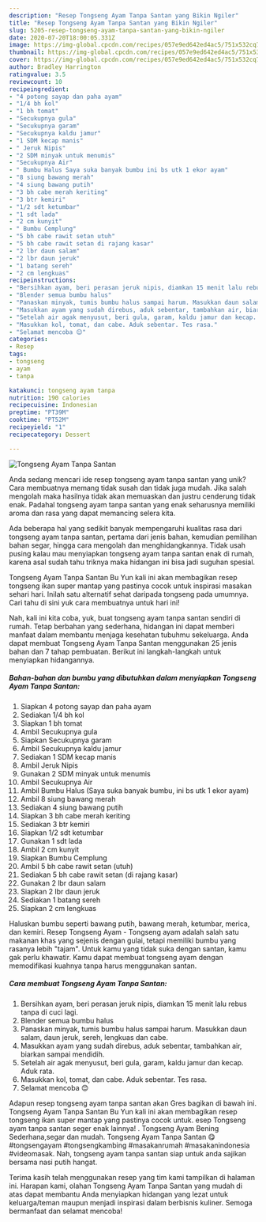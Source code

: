 ```yaml
---
description: "Resep Tongseng Ayam Tanpa Santan yang Bikin Ngiler"
title: "Resep Tongseng Ayam Tanpa Santan yang Bikin Ngiler"
slug: 5205-resep-tongseng-ayam-tanpa-santan-yang-bikin-ngiler
date: 2020-07-20T18:00:05.331Z
image: https://img-global.cpcdn.com/recipes/057e9ed642ed4ac5/751x532cq70/tongseng-ayam-tanpa-santan-foto-resep-utama.jpg
thumbnail: https://img-global.cpcdn.com/recipes/057e9ed642ed4ac5/751x532cq70/tongseng-ayam-tanpa-santan-foto-resep-utama.jpg
cover: https://img-global.cpcdn.com/recipes/057e9ed642ed4ac5/751x532cq70/tongseng-ayam-tanpa-santan-foto-resep-utama.jpg
author: Bradley Harrington
ratingvalue: 3.5
reviewcount: 10
recipeingredient:
- "4 potong sayap dan paha ayam"
- "1/4 bh kol"
- "1 bh tomat"
- "Secukupnya gula"
- "Secukupnya garam"
- "Secukupnya kaldu jamur"
- "1 SDM kecap manis"
- " Jeruk Nipis"
- "2 SDM minyak untuk menumis"
- "Secukupnya Air"
- " Bumbu Halus Saya suka banyak bumbu ini bs utk 1 ekor ayam"
- "8 siung bawang merah"
- "4 siung bawang putih"
- "3 bh cabe merah keriting"
- "3 btr kemiri"
- "1/2 sdt ketumbar"
- "1 sdt lada"
- "2 cm kunyit"
- " Bumbu Cemplung"
- "5 bh cabe rawit setan utuh"
- "5 bh cabe rawit setan di rajang kasar"
- "2 lbr daun salam"
- "2 lbr daun jeruk"
- "1 batang sereh"
- "2 cm lengkuas"
recipeinstructions:
- "Bersihkan ayam, beri perasan jeruk nipis, diamkan 15 menit lalu rebus tanpa di cuci lagi."
- "Blender semua bumbu halus"
- "Panaskan minyak, tumis bumbu halus sampai harum. Masukkan daun salam, daun jeruk, sereh, lengkuas dan cabe."
- "Masukkan ayam yang sudah direbus, aduk sebentar, tambahkan air, biarkan sampai mendidih."
- "Setelah air agak menyusut, beri gula, garam, kaldu jamur dan kecap. Aduk rata."
- "Masukkan kol, tomat, dan cabe. Aduk sebentar. Tes rasa."
- "Selamat mencoba 😊"
categories:
- Resep
tags:
- tongseng
- ayam
- tanpa

katakunci: tongseng ayam tanpa 
nutrition: 190 calories
recipecuisine: Indonesian
preptime: "PT39M"
cooktime: "PT52M"
recipeyield: "1"
recipecategory: Dessert

---
```



![Tongseng Ayam Tanpa Santan](https://img-global.cpcdn.com/recipes/057e9ed642ed4ac5/751x532cq70/tongseng-ayam-tanpa-santan-foto-resep-utama.jpg)

Anda sedang mencari ide resep tongseng ayam tanpa santan yang unik? Cara membuatnya memang tidak susah dan tidak juga mudah. Jika salah mengolah maka hasilnya tidak akan memuaskan dan justru cenderung tidak enak. Padahal tongseng ayam tanpa santan yang enak seharusnya memiliki aroma dan rasa yang dapat memancing selera kita.

Ada beberapa hal yang sedikit banyak mempengaruhi kualitas rasa dari tongseng ayam tanpa santan, pertama dari jenis bahan, kemudian pemilihan bahan segar, hingga cara mengolah dan menghidangkannya. Tidak usah pusing kalau mau menyiapkan tongseng ayam tanpa santan enak di rumah, karena asal sudah tahu triknya maka hidangan ini bisa jadi suguhan spesial.

Tongseng Ayam Tanpa Santan Bu Yun kali ini akan membagikan resep tongseng ikan super mantap yang pastinya cocok untuk inspirasi masakan sehari hari. Inilah satu alternatif sehat daripada tongseng pada umumnya. Cari tahu di sini yuk cara membuatnya untuk hari ini!


Nah, kali ini kita coba, yuk, buat tongseng ayam tanpa santan sendiri di rumah. Tetap berbahan yang sederhana, hidangan ini dapat memberi manfaat dalam membantu menjaga kesehatan tubuhmu sekeluarga. Anda dapat membuat Tongseng Ayam Tanpa Santan menggunakan 25 jenis bahan dan 7 tahap pembuatan. Berikut ini langkah-langkah untuk menyiapkan hidangannya.

<!--inarticleads1-->

##### Bahan-bahan dan bumbu yang dibutuhkan dalam menyiapkan Tongseng Ayam Tanpa Santan:

1. Siapkan 4 potong sayap dan paha ayam
1. Sediakan 1/4 bh kol
1. Siapkan 1 bh tomat
1. Ambil Secukupnya gula
1. Siapkan Secukupnya garam
1. Ambil Secukupnya kaldu jamur
1. Sediakan 1 SDM kecap manis
1. Ambil  Jeruk Nipis
1. Gunakan 2 SDM minyak untuk menumis
1. Ambil Secukupnya Air
1. Ambil  Bumbu Halus (Saya suka banyak bumbu, ini bs utk 1 ekor ayam)
1. Ambil 8 siung bawang merah
1. Sediakan 4 siung bawang putih
1. Siapkan 3 bh cabe merah keriting
1. Sediakan 3 btr kemiri
1. Siapkan 1/2 sdt ketumbar
1. Gunakan 1 sdt lada
1. Ambil 2 cm kunyit
1. Siapkan  Bumbu Cemplung
1. Ambil 5 bh cabe rawit setan (utuh)
1. Sediakan 5 bh cabe rawit setan (di rajang kasar)
1. Gunakan 2 lbr daun salam
1. Siapkan 2 lbr daun jeruk
1. Sediakan 1 batang sereh
1. Siapkan 2 cm lengkuas


Haluskan bumbu seperti bawang putih, bawang merah, ketumbar, merica, dan kemiri. Resep Tongseng Ayam - Tongseng ayam adalah salah satu makanan khas yang sejenis dengan gulai, tetapi memiliki bumbu yang rasanya lebih &#34;tajam&#34;. Untuk kamu yang tidak suka dengan santan, kamu gak perlu khawatir. Kamu dapat membuat tongseng ayam dengan memodifikasi kuahnya tanpa harus menggunakan santan. 

<!--inarticleads2-->

##### Cara membuat Tongseng Ayam Tanpa Santan:

1. Bersihkan ayam, beri perasan jeruk nipis, diamkan 15 menit lalu rebus tanpa di cuci lagi.
1. Blender semua bumbu halus
1. Panaskan minyak, tumis bumbu halus sampai harum. Masukkan daun salam, daun jeruk, sereh, lengkuas dan cabe.
1. Masukkan ayam yang sudah direbus, aduk sebentar, tambahkan air, biarkan sampai mendidih.
1. Setelah air agak menyusut, beri gula, garam, kaldu jamur dan kecap. Aduk rata.
1. Masukkan kol, tomat, dan cabe. Aduk sebentar. Tes rasa.
1. Selamat mencoba 😊


Adapun resep tongseng ayam tanpa santan akan Gres bagikan di bawah ini. Tongseng Ayam Tanpa Santan Bu Yun kali ini akan membagikan resep tongseng ikan super mantap yang pastinya cocok untuk. esep Tongseng ayam tanpa santan seger enak lainnya! . Tongseng Ayam Bening Sederhana,segar dan mudah. Tongseng Ayam Tanpa Santan 😋 #tongsengayam #tongsengkambing #masakanrumah #masakanindonesia #videomasak. Nah, tongseng ayam tanpa santan siap untuk anda sajikan bersama nasi putih hangat. 

Terima kasih telah menggunakan resep yang tim kami tampilkan di halaman ini. Harapan kami, olahan Tongseng Ayam Tanpa Santan yang mudah di atas dapat membantu Anda menyiapkan hidangan yang lezat untuk keluarga/teman maupun menjadi inspirasi dalam berbisnis kuliner. Semoga bermanfaat dan selamat mencoba!
